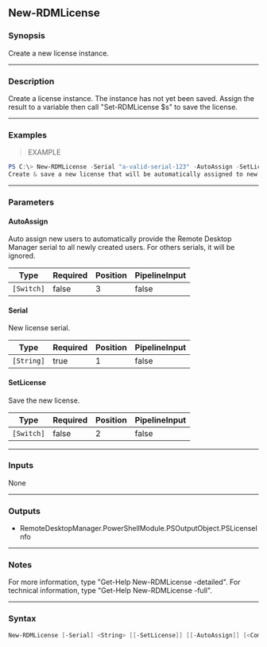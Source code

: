 New-RDMLicense
--------------

### Synopsis
Create a new license instance.

---

### Description

Create a license instance. The instance has not yet been saved. Assign the result to a variable then call "Set-RDMLicense $s" to save the license.

---

### Examples
> EXAMPLE

```PowerShell
PS C:\> New-RDMLicense -Serial "a-valid-serial-123" -AutoAssign -SetLicense
Create & save a new license that will be automatically assigned to new users.
```

---

### Parameters
#### **AutoAssign**
Auto assign new users to automatically provide the Remote Desktop Manager serial to all newly created users. For others serials, it will be ignored.

|Type      |Required|Position|PipelineInput|
|----------|--------|--------|-------------|
|`[Switch]`|false   |3       |false        |

#### **Serial**
New license serial.

|Type      |Required|Position|PipelineInput|
|----------|--------|--------|-------------|
|`[String]`|true    |1       |false        |

#### **SetLicense**
Save the new license.

|Type      |Required|Position|PipelineInput|
|----------|--------|--------|-------------|
|`[Switch]`|false   |2       |false        |

---

### Inputs
None

---

### Outputs
* RemoteDesktopManager.PowerShellModule.PSOutputObject.PSLicenseInfo

---

### Notes
For more information, type "Get-Help New-RDMLicense -detailed". For technical information, type "Get-Help New-RDMLicense -full".

---

### Syntax
```PowerShell
New-RDMLicense [-Serial] <String> [[-SetLicense]] [[-AutoAssign]] [<CommonParameters>]
```
